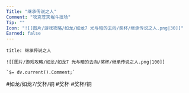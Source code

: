 ```yaml
---
Title: "继承传说之人"
Comment: "攻克苍天堀斗技场"
Tip: ""
Icon: "![[图片/游戏攻略/如龙/如龙7 光与暗的去向/奖杯/继承传说之人.png|30]]"
Earned: false
---
```

```ad-common-bronze-trophy
title: 继承传说之人

![[图片/游戏攻略/如龙/如龙7 光与暗的去向/奖杯/继承传说之人.png|100]]

`$= dv.current().Comment;`

```

#如龙/如龙7/奖杯/铜 #奖杯 #奖杯/铜
